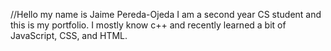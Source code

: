 //Hello my name is Jaime Pereda-Ojeda I am a second year CS student and this is my portfolio. I mostly know c++ and recently learned a bit of JavaScript, CSS, and HTML.

